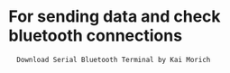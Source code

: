 # For sending data and check bluetooth connections

```
  Download Serial Bluetooth Terminal by Kai Morich
```
